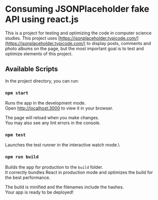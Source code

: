 # Consuming JSONPlaceholder fake API using react.js

This is a project for testing and optimizing the code in computer science studies.
This project uses [https://jsonplaceholder.typicode.com/](https://jsonplaceholder.typicode.com/) to display posts, comments and photo albums on the page, but the most important goal is to test and optimize elements of this project.

## Available Scripts

In the project directory, you can run:
### `npm start`

Runs the app in the development mode.\
Open [http://localhost:3000](http://localhost:3000) to view it in your browser.

The page will reload when you make changes.\
You may also see any lint errors in the console.

### `npm test`

Launches the test runner in the interactive watch mode.\

### `npm run build`

Builds the app for production to the `build` folder.\
It correctly bundles React in production mode and optimizes the build for the best performance.

The build is minified and the filenames include the hashes.\
Your app is ready to be deployed!
